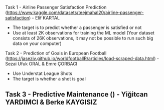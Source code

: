 Task 1 - Airline Passenger Satisfaction Prediction (https://www.kaggle.com/datasets/teejmahal20/airline-passenger-satisfaction) - Elif KARTAL 
  - The target is to predict whether a passenger is satisfied or not
  - Use at least 2K observations for training the ML model (Your dataset consists of 26K observations, it may not be possible to run such big data on your computer)

Task 2 - Prediction of Goals in European Football (https://jaseziv.github.io/worldfootballR/articles/load-scraped-data.html) - Sezai Ufuk ORAL & Emre ÇORBACI
  - Use Understat League Shots
  - The target is whether a shot is goal

Task 3 - Predictive Maintenance () - Yiğitcan YARDIMCI & Berke KAYGISIZ
  - 
